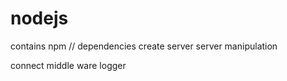 # nodejs

contains
npm // dependencies
create server 
server manipulation 

connect
middle ware
logger

